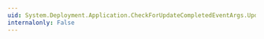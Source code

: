 ```yaml
---
uid: System.Deployment.Application.CheckForUpdateCompletedEventArgs.UpdateSizeBytes
internalonly: False
---
```


